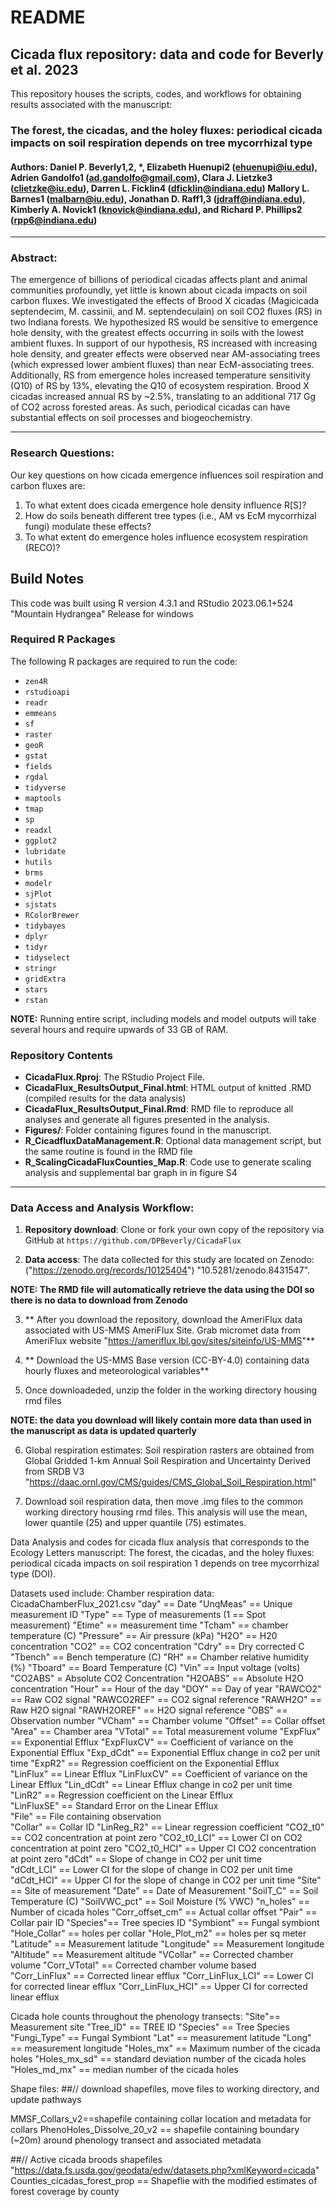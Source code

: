 # README

## Cicada flux repository: data and code for Beverly et al. 2023 

This repository houses the scripts, codes, and workflows for obtaining results associated with the manuscript: 

### The forest, the cicadas, and the holey fluxes: periodical cicada impacts on soil respiration depends on tree mycorrhizal type 

#### Authors: Daniel P. Beverly1,2, *, Elizabeth Huenupi2 (ehuenupi@iu.edu), Adrien Gandolfo1 (ad.gandolfo@gmail.com), Clara J. Lietzke3 (clietzke@iu.edu), Darren L. Ficklin4 (dficklin@indiana.edu) Mallory L. Barnes1 (malbarn@iu.edu), Jonathan D. Raff1,3 (jdraff@indiana.edu), Kimberly A. Novick1 (knovick@indiana.edu), and Richard P. Phillips2 (rpp6@indiana.edu)

---

### Abstract:

The emergence of billions of periodical cicadas affects plant and animal communities profoundly, yet little is known about cicada impacts on soil carbon fluxes. We investigated the effects of Brood X cicadas (Magicicada septendecim, M. cassinii, and M. septendeculain) on soil CO2 fluxes (RS) in two Indiana forests. We hypothesized RS would be sensitive to emergence hole density, with the greatest effects occurring in soils with the lowest ambient fluxes. In support of our hypothesis, RS increased with increasing hole density, and greater effects were observed near AM-associating trees (which expressed lower ambient fluxes) than near EcM-associating trees. Additionally, RS from emergence holes increased temperature sensitivity (Q10) of RS by 13%, elevating the Q10 of ecosystem respiration. Brood X cicadas increased annual RS by ~2.5%, translating to an additional 717 Gg of CO2 across forested areas. As such, periodical cicadas can have substantial effects on soil processes and biogeochemistry. 

---

### Research Questions: 

Our key questions on how cicada emergence influences soil respiration and carbon fluxes are:

1. To what extent does cicada emergence hole density influence R[S]?
2. How do soils beneath different tree types (i.e., AM vs EcM mycorrhizal fungi) modulate these effects?
3. To what extent do emergence holes influence ecosystem respiration (RECO)?


## Build Notes

This code was built using R version 4.3.1 and RStudio 2023.06.1+524 "Mountain Hydrangea" Release for windows

### Required R Packages

The following R packages are required to run the code:

- `zen4R`
- `rstudioapi`
- `readr`
- `emmeans`
- `sf`
- `raster`
- `geoR`
- `gstat`
- `fields`
- `rgdal`
- `tidyverse`
- `maptools`
- `tmap`
- `sp`
- `readxl`
- `ggplot2`
- `lubridate`
- `hutils`
- `brms`
- `modelr`
- `sjPlot`
- `sjstats`
- `RColorBrewer`
- `tidybayes`
- `dplyr`
- `tidyr`
- `tidyselect`
- `stringr`
- `gridExtra`
- `stars`
- `rstan`

**NOTE:** Running entire script, including models and model outputs will take several hours and require upwards of 33 GB of RAM. 

### Repository Contents


- **CicadaFlux.Rproj**: The RStudio Project File.
- **CicadaFlux_ResultsOutput_Final.html**: HTML output of knitted .RMD (compiled results for the data analysis) 
- **CicadaFlux_ResultsOutput_Final.Rmd**: RMD file to reproduce all analyses and generate all figures presented in the analysis.
- **Figures/**: Folder containing figures found in the manuscript.
- **R_CicadfluxDataManagement.R**:  Optional data management script, but the same routine is found in the RMD file
- **R_ScalingCicadaFluxCounties_Map.R**: Code use to generate scaling analysis and supplemental bar graph in in figure S4
---

### Data Access and Analysis Workflow: 

1. **Repository download**: Clone or fork your own copy of the repository via GitHub at `https://github.com/DPBeverly/CicadaFlux`

2. **Data access**: The data collected for this study are located on Zenodo: ("https://zenodo.org/records/10125404") "10.5281/zenodo.8431547". 

**NOTE: The RMD file will automatically retrieve the data using the DOI so there is no data to download from Zenodo**

3. ** After you download the repository, download the AmeriFlux data associated with US-MMS AmeriFlux Site. Grab micromet data from AmeriFlux website "https://ameriflux.lbl.gov/sites/siteinfo/US-MMS"**

4. ** Download the US-MMS Base version (CC-BY-4.0) containing data hourly fluxes and meteorological variables** 

5. Once downloadeded, unzip the folder in the working directory housing rmd files

**NOTE: the data you download will likely contain more data than used in the manuscript as data is updated quarterly**

6. Global respiration estimates: Soil respiration rasters are obtained from Global Gridded 1-km Annual Soil Respiration and Uncertainty Derived from SRDB V3 "https://daac.ornl.gov/CMS/guides/CMS_Global_Soil_Respiration.html" 

7. Download soil respiration data, then move .img files to the common working directory housing rmd files. This analysis will use the mean, lower quantile (25) and upper quantile (75) estimates.

Data Analysis and codes for cicada flux analysis that corresponds to the Ecology Letters manuscript: The forest, the cicadas, and the holey fluxes: periodical cicada impacts on soil respiration 1 depends on tree mycorrhizal type (DOI).

Datasets used include:
Chamber respiration data: CicadaChamberFlux_2021.csv
"day" == Date
"UnqMeas"  == Unique measurement ID
"Type"  == Type of measurements (1 == Spot measurement)
"Etime"  == measurement time
"Tcham"  == chamber temperature (C)
"Pressure"  == Air pressure (kPa)
"H2O" == H20 concentration 
"CO2" == CO2 concentration
"Cdry" == Dry corrected C 
"Tbench" == Bench temperature (C)
"RH" == Chamber relative humidity (%)
"Tboard" == Board Temperature (C)
"Vin" == Input voltage (volts)
"CO2ABS" = Absolute CO2 Concentration
"H2OABS" == Absolute H2O concentration
"Hour" == Hour of the day
"DOY" == Day of year
"RAWCO2" == Raw CO2 signal
"RAWCO2REF" ==  CO2 signal reference
"RAWH2O" == Raw H2O signal
"RAWH2OREF" == H2O signal reference
"OBS" == Observation number
"VCham" == Chamber volume
"Offset" == Collar offset
"Area" == Chamber area 
"VTotal" == Total measurement volume
"ExpFlux" == Exponential Efflux
"ExpFluxCV"  == Coefficient of variance on the Exponential Efflux
"Exp_dCdt" == Exponential Efflux change in co2 per unit time
"ExpR2" == Regression coefficient on the Exponential Efflux       
"LinFlux" == Linear Efflux
"LinFluxCV" == Coefficient of variance on the Linear Efflux
"Lin_dCdt" == Linear Efflux change in co2 per unit time
"LinR2" == Regression coefficient on the Linear Efflux  
"LinFluxSE" == Standard Error on the Linear Efflux  
"File" == File containing observation            
"Collar" == Collar ID
"LinReg_R2" == Linear regression coefficient 
"CO2_t0" == CO2 concentration at point zero
"CO2_t0_LCI" == Lower CI on CO2 concentration at point zero
"CO2_t0_HCI" == Upper CI CO2 concentration at point zero
"dCdt" == Slope of change in CO2 per unit time         
"dCdt_LCI"  == Lower CI for the slope of change in CO2 per unit time
"dCdt_HCI" == Upper CI for the slope of change in CO2 per unit time
"Site" == Site of measurement 
"Date" == Date of Measurement
"SoilT_C" == Soil Temperature (C)
"SoilVWC_pct" == Soil Moisture (% VWC)
"n_holes" == Number of cicada holes
"Corr_offset_cm" == Actual collar offset
"Pair" == Collar pair ID
"Species"== Tree species ID
"Symbiont" == Fungal symbiont 
"Hole_Collar" == holes per collar
"Hole_Plot_m2" == holes per sq meter 
"Latitude"  == Measurement latitude
"Longitude" == Measurement longitude 
"Altitude"  == Measurement altitude 
"VCollar" == Corrected chamber volume
"Corr_VTotal" ==  Corrected chamber volume based    
"Corr_LinFlux" == Corrected linear efflux
"Corr_LinFlux_LCI" == Lower CI for corrected linear efflux
"Corr_LinFlux_HCI" == Upper CI for corrected linear efflux


Cicada hole counts throughout the phenology transects:
"Site"== Measurement site
"Tree_ID" == TREE ID
"Species" == Tree Species
"Fungi_Type" == Fungal Symbiont
"Lat" == measurement latitude 
"Long" == measurement longitude
"Holes_mx" == Maximum number of the cicada holes
"Holes_mx_sd" == standard deviation number of the cicada holes
"Holes_md_mx" == median number of the cicada holes
 
Shape files: 
##// download shapefiles, move files to working directory, and update pathways


MMSF_Collars_v2==shapefile containing collar location and metadata for collars
PhenoHoles_Dissolve_20_v2 == shapefile containing boundary (~20m) around phenology transect and associated metadata

##// Active cicada broods shapefiles "https://data.fs.usda.gov/geodata/edw/datasets.php?xmlKeyword=cicada" 
Counties_cicadas_forest_prop == Shapeflie with the modified estimates of forest coverage by county
